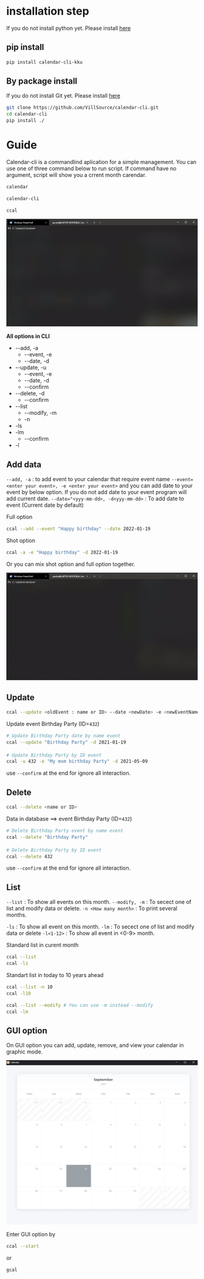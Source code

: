 
# installation step

If you do not install python yet. Please install [here](https://www.python.org/)

## pip install

```bash
pip install calendar-cli-kku
```

## By package install

If you do not install Git yet. Please install [here](https://git-scm.com/)

```bash
git clone https://github.com/VillSource/calendar-cli.git
cd calendar-cli
pip install ./
```

# Guide

Calendar-cli is a commandlind aplication for a simple management.
You can use one of three command below to run script. If command have no argument, script will show you a crrent month carendar.

```bash
calendar
```

```bash
calendar-cli
```

```bash
ccal
```

![Run script](https://github.com/VillSource/calendar-cli/blob/master/document/run.gif?raw=true)

**All options in CLI**

- --add, -a
  - --event, -e
  - --date, -d
- --update, -u
  - --event, -e
  - --date, -d
  - --confirm
- --delete, -d
  - --confirm
- --list
  - --modify, -m
  - -n
- -ls
- -lm
  - --confirm
- -l

## Add data

```--add, -a``` : to add event to your calendar that require event name 
`--event=<enter your event>, -e <enter your event>` and you can add date to your event by below option.
If you do not add date to your event program will add current date. 
`--date="<yyy-mm-dd>, -d<yyy-mm-dd>` : To add date to event (Current date by default)

Full option

```bash
ccal --add --event "Happy birthday" --date 2022-01-19
```

Shot option

```bash
ccal -a -e "Happy birthday" -d 2022-01-19
```

Or you can mix shot option and full option together.

![Add data](https://github.com/VillSource/calendar-cli/blob/master/document/add.gif?raw=true)

## Update

```bash
ccal --update <oldEvent : name or ID> --date <newDate> -e <newEventName>
```

Update event Birthday Party (ID=`432`)

```bash
# Update Birthday Party date by name event
ccal --update "Birthday Party" -d 2021-01-19

# Update Birthday Party by ID event
ccal -u 432 -e "My mom birthday Party" -d 2021-05-09
```

use `--confirm` at the end for ignore all interaction.

## Delete

```bash
ccal --delete <name or ID>
```

Data in database ==> event Birthday Party (ID=`432`)

```bash
# Delete Birthday Party event by name event
ccal --delete "Birthday Party"

# Delete Birthday Party by ID event
ccal --delete 432
```

use `--confirm` at the end for ignore all interaction.

## List

`--list` : To show all events on this month.
`--modify, -m` : To secect one of list and modify data or delete.
`-n <How many month>` : To print several months.

`-ls` : To show all event on this month.
`-lm` : To secect one of list and modify data or delete
`-l<1-12>` : To show all event in <0-9> month.

Standard list in curent month

```bash
ccal --list
ccal -ls
```

Standart list in today to 10 years ahead

```bash
ccal --list -n 10 
ccal -l10
```

```bash
ccal --list --modify # You can use -m instead --modify
ccal -lm
```

## GUI option

On GUI option you can add, update, remove, and view your calendar in graphic mode.

![GUI MODE](https://github.com/VillSource/calendar-cli/blob/master/document/GUI.png?raw=true)

Enter GUI option by

```bash
ccal --start
```

or

```bash
gcal
```